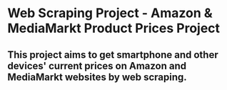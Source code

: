 # Web Scraping Project - Amazon & MediaMarkt Product Prices Project

## This project aims to get smartphone and other devices' current prices on Amazon and MediaMarkt websites by web scraping.
